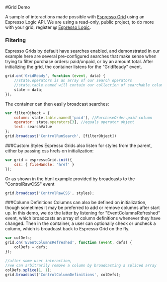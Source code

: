 #Grid Demo

A sample of interactions made possible with [Espresso Grid](http://github.com/EspressoLogicCafe/espresso-grid) using an Espresso Logic API. We are using a read-only, public project, to do more with your grid, register @ [Espresso Logic](http://espressologic.com).

### Filtering
Espresso Grids by default have searches enabled, and demonstrated in our example here are several pre-configured searches that make sense when trying to filter purchase orders: paid/unpaid, or by an amount total. After initializing the grid, the container listens for the "GridReady" event.
```javascript
grid.on('GridReady', function (event, data) {
	//state.operators is an array of our search operators
	//state.table.named will contain our collection of searchable columns
	state = data;
});
```

The container can then easily broadcast searches:
```javascript
var filterOjbect = {
	column: state.table.named['paid'], //PurchaseOrder.paid column
	operator: state.operators[3], //equals operator object
	text: searchValue
};
grid.broadcast('ControlRunSearch', [filterObject])
```

###Custom Styles
Espresso Grids also listen for styles from the parent, either by passing css hrefs on initialization:
```javascript
var grid = espressoGrid.init({
	css: { fileHandle: 'href' }	
});
```
Or as shown in the html example provided by broadcasts to the "ControlRawCSS" event
```javascript
grid.broadcast('ControlRawCSS', styles);
```

###Column Definitions
Columns can also be defined on initialization, though sometimes it may be preferred to add or remove columns after start up. In this demo, we do the latter by listening for "EventColumnsRefreshed" event, which broadcasts an array of column definitions whenever they have changed. Then in the container, a user can optionally check or uncheck a column, which is broadcast back to Espresso Grid on the fly.
```javascript
var colDefs;
grid.on('EventColumnsRefreshed', function (event, defs) {
	colDefs = defs;
});

//after some user interaction,
//we can arbitrarily remove a column by broadcasting a spliced array
colDefs.splice(1, 1);
grid.broadcast('ControlColumnDefinitions', colDefs);
```